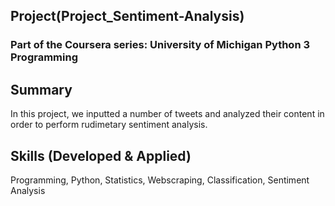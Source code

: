 ## Project(Project_Sentiment-Analysis)
### Part of the Coursera series: University of Michigan Python 3 Programming
    
## Summary
In this project, we inputted a number of tweets and analyzed their content in order to perform rudimetary sentiment analysis.

## Skills (Developed & Applied)
Programming, Python, Statistics, Webscraping, Classification, Sentiment Analysis
    
